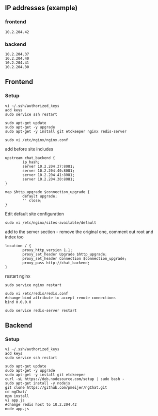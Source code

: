 ## IP addresses (example)

### frontend

    10.2.204.42
    
### backend

    10.2.204.37
    10.2.204.40
    10.2.204.41
    10.2.204.30


    
    
## Frontend

### Setup

	vi ~/.ssh/authorized_keys
	add keys
	sudo service ssh restart
	
	sudo apt-get update
	sudo apt-get -y upgrade
	sudo apt-get -y install git etckeeper nginx redis-server
	
	sudo vi /etc/nginx/nginx.conf


add before site includes

    upstream chat_backend {
            ip_hash;
            server 10.2.204.37:8081;
            server 10.2.204.40:8081;
            server 10.2.204.41:8081;
            server 10.2.204.30:8081;
    }

    map $http_upgrade $connection_upgrade {
            default upgrade;
            '' close;
    }

Edit default site configuration
        
	sudo vi /etc/nginx/sites-available/default

add to the server section - remove the original one, comment out root and index too

    location / {
            proxy_http_version 1.1;
            proxy_set_header Upgrade $http_upgrade;
            proxy_set_header Connection $connection_upgrade;
            proxy_pass http://chat_backend;
    }
        
restart nginx

	sudo service nginx restart

	sudo vi /etc/redis/redis.conf
	#change bind attribute to accept remote connections
	bind 0.0.0.0

	sudo service redis-server restart


## Backend

### Setup

	vi ~/.ssh/authorized_keys
	add keys
	sudo service ssh restart
	
	sudo apt-get update
	sudo apt-get -y upgrade
	sudo apt-get -y install git etckeeper 
	curl -sL https://deb.nodesource.com/setup | sudo bash -
	sudo apt-get install -y nodejs
	git clone https://github.com/pmeijer/ngChat.git
	cd ngChat/
	npm install
	vi app.js
	#change redis host to 10.2.204.42
	node app.js



